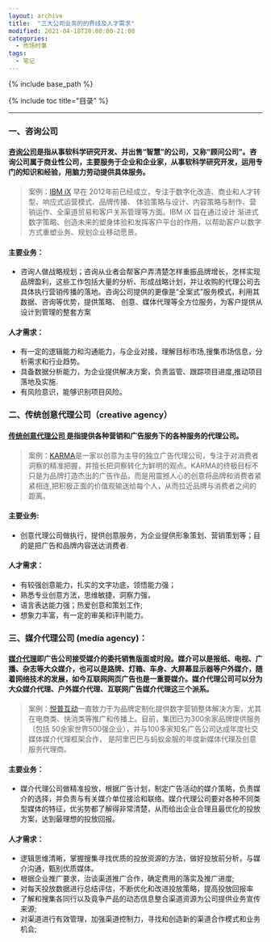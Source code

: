 ```yaml
---
layout: archive
title:  "三大公司业务的的界线及人才需求"
modified: 2021-04-18T20:00:00-21:00
categories: 
  - 市场时事
tags:
  - 笔记
---
```


{% include base_path %}

{% include toc title="目录" %}


---

### 一、咨询公司
####  [咨询公司](https://baike.baidu.com/item/%E5%92%A8%E8%AF%A2%E5%85%AC%E5%8F%B8)是指从事软科学研究开发、并出售“智慧”的公司，又称“顾问公司”。咨询公司属于商业性公司，主要服务于企业和企业家，从事软科学研究开发，运用专门的知识和经验，用脑力劳动提供具体服务。
>  案例：[IBM iX](https://www.ibm.com/cn-zh/services/ibmix) 早在 2012年前已经成立，专注于数字化改造、商业和人才转型、响应式运营模式、品牌传播、 体验策略与设计、内容策略与制作、营销运作、全渠道贸易和客户关系管理等方面。IBM iX 旨在通过设计 渐进式数字策略、创造未来的塑身体验和发挥客户平台的作用，以帮助客户以数字方式重塑业务、规划企业移动愿景。

#### 主要业务：
- 咨询人做战略规划；咨询从业者会帮客户弄清楚怎样重振品牌增长，怎样实现品牌盈利，这些工作包括大量的分析、形成战略计划，并让收购的代理公司去具体执行营销传播的落地。咨询公司提供的更像是“全案式”服务模式，利用其数据、咨询等优势，提供策略、 创意、媒体代理等全方位服务，为客户提供从设计到管理的整套方案

#### 人才需求：
- 有一定的逻辑能力和沟通能力，与企业对接，理解目标市场,搜集市场信息，分析需求和行业趋势。
- 具备数据分析能力，为企业提供解决方案，负责监管、跟踪项目进度,推动项目落地及实施.
- 有风险意识，能够识别项目风险。

### 二、传统创意代理公司（creative agency）
####  [传统创意代理公司 ](https://baike.baidu.com/item/%E5%92%A8%E8%AF%A2%E5%85%AC%E5%8F%B8)是指提供各种营销和广告服务下的各种服务的代理公司。

> 案例：[KARMA](http://www.karmais.me/index.html)是一家以创意为主导的独立广告代理公司，专注于对消费者洞察的精准把握，并擅长把洞察转化为鲜明的观点。KARMA的终极目标不只是为品牌打造杰出的广告作品，而是用震撼人心的创意将品牌和消费者紧紧相连,把积极正面的价值观输送给每个人，从而拉近品牌与消费者之间的距离。

#### 主要业务: 
- 创意代理公司做执行，提供创意服务，为企业提供形象策划、营销策划等；目的是把广告和品牌内容送达消费者.

#### 人才需求：
- 有较强创意能力，扎实的文字功底，领悟能力强；
- 熟悉专业创意方法，思维敏捷，洞察力强，
- 语言表达能力强；热爱创意和策划工作;
- 想象力丰富，有一定的审美和评判能力。

### 三、媒介代理公司 (media agency)：

#### [媒介代理](https://baike.baidu.com/item/%E5%AA%92%E4%BB%8B%E4%BB%A3%E7%90%86/6915958?fr=aladdin)即广告公司接受媒介的委托销售版面或时段。媒介可以是报纸、电视、广播、杂志等大众媒介，也可以是路牌、灯箱、车身、大屏幕显示器等户外媒介，随着网络技术的发展，如今互联网网页广告也是一重要媒介。媒介代理公司可以分为大众媒介代理、户外媒介代理、互联网广告媒介代理这三个派系。
> 案例：[悦普互动](http://www.eshyp.com/a/jituanjieshao/guanyuyuepu/)一直致力于为品牌定制化提供数字营销整体解决方案，尤其在电商类、快消类等推广和传播上。目前，集团已为300余家品牌提供服务（包括 50余家世界500强企业），并与100多家知名广告公司达成年度社交媒体媒介代理框架合作， 是阿里巴巴与蚂蚁金服的年度新媒体代理及创意服务代理商。

#### 主要业务：
- 媒介代理公司做精准投放，根据广告计划，制定广告活动的媒介策略，负责媒介的选择，并负责与有关媒介单位接洽和联络。媒介代理公司要对各种不同类型媒体的特征，优劣势都了解得非常清楚，从而给出企业合理且最优化的投放方案，达到最理想的投放回报。

#### 人才需求：
- 逻辑思维清晰，掌握搜集寻找优质的投放资源的方法，做好投放前分析，与媒介沟通，甄别优质媒体。
- 根据企业推广要求，治谈渠道推广合作，确定费用的落实及推广进度;
- 对每天投放数据进行总结评估，不断优化和改进投放策略，提高投放回报率
- 了解和搜集各同行以及竟争产品的动态信息整合渠道资源为公司提供业务宣传来源;
- 对渠道进行有效管理，加强渠道控制力，寻找和创造新的渠道合作模式和业务机会;



